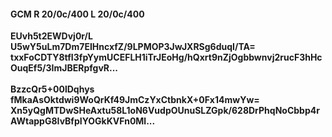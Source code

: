 #### GCM R 20/0c/400 L 20/0c/400
**EUvh5t2EWDvj0r/L**<br/>**U5wY5uLm7Dm7EIHncxfZ/9LPMOP3JwJXRSg6duqI/TA=**<br/>**txxFoCDTY8tfI3fpYymUCEFLH1iTrJEoHg/hQxrt9nZjOgbbwnvj2rucF3hHcOuqEf5/3ImJBERpfgvR...**<br/><br/>
**BzzcQr5+00lDqhys**<br/>**fMkaAsOktdwi9WoQrKf49JmCzYxCtbnkX+0Fx14mwYw=**<br/>**Xn5yQgMTDwSHeAxtu58L1oN6VudpOUnuSLZGpk/628DrPhqNoCbbp4rAWtappG8IvBfpIYOGkKVFn0Ml...**